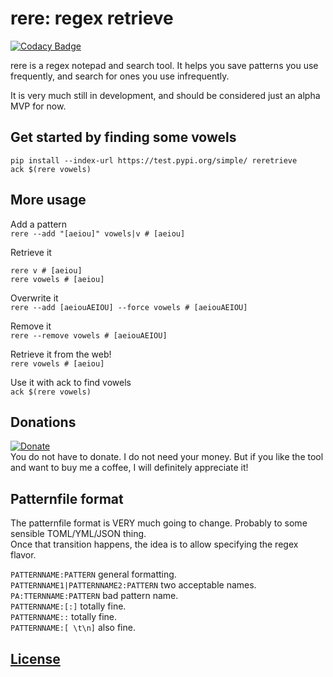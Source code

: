 # rere: regex retrieve

[![Codacy Badge](https://api.codacy.com/project/badge/Grade/b97ea2abfb94475fa29d96e0a6d7b0aa)](https://www.codacy.com/manual/ssmeke/rere?utm_source=github.com&amp;utm_medium=referral&amp;utm_content=SalomonSmeke/rere&amp;utm_campaign=Badge_Grade)

rere is a regex notepad and search tool. It helps you save patterns you use frequently, and search for ones you use infrequently.  

It is very much still in development, and should be considered just an alpha MVP for now.  

## Get started by finding some vowels

```
pip install --index-url https://test.pypi.org/simple/ reretrieve
ack $(rere vowels)
```

## More usage

Add a pattern  
`rere --add "[aeiou]" vowels|v # [aeiou]`

Retrieve it
```
rere v # [aeiou]
rere vowels # [aeiou]
```

Overwrite it  
`rere --add [aeiouAEIOU] --force vowels # [aeiouAEIOU]`

Remove it  
`rere --remove vowels # [aeiouAEIOU]`

Retrieve it from the web!  
`rere vowels # [aeiou]`

Use it with ack to find vowels  
`ack $(rere vowels)`

## Donations

 [![Donate](https://img.shields.io/badge/PayPal-ssmeke-blue)](https://www.paypal.me/ssmeke)  
You do not have to donate. I do not need your money. But if you like the tool and want to buy me a coffee, I will definitely appreciate it!  

## Patternfile format

The patternfile format is VERY much going to change. Probably to some sensible TOML/YML/JSON thing.  
Once that transition happens, the idea is to allow specifying the regex flavor.

`PATTERNNAME:PATTERN` general formatting.  
`PATTERNNAME1|PATTERNNAME2:PATTERN` two acceptable names.  
`PA:TTERNNAME:PATTERN` bad pattern name.  
`PATTERNNAME:[:]` totally fine.  
`PATTERNNAME::` totally fine.  
`PATTERNNAME:[ \t\n]` also fine.  

## [License](https://github.com/SalomonSmeke/rere/blob/dev/LICENSE)

